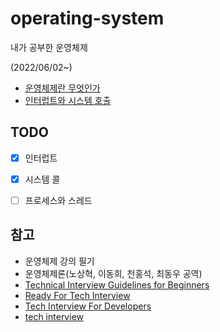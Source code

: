 # operating-system

내가 공부한 운영체제

(2022/06/02~)



- [운영체제란 무엇인가](https://github.com/leegwae/operating-system/blob/main/Operating%20System%20Basics.md)
- [인터럽트와 시스템 호출](https://github.com/leegwae/operating-system/blob/main/Interrupt%20and%20System%20Call.md)



## TODO

- [x] 인터럽트
- [x] 시스템 콜
- [ ] 프로세스와 스레드



## 참고

- 운영체제 강의 필기
- 운영체제론(노상혁, 이동희, 천홍석, 최동우 공역)
- [Technical Interview Guidelines for Beginners](https://github.com/JaeYeopHan/Interview_Question_for_Beginner)
- [Ready For Tech Interview](https://github.com/WooVictory/Ready-For-Tech-Interview)
- [Tech Interview For Developers](https://github.com/gyoogle/tech-interview-for-developer)
- [tech interview](https://github.com/WeareSoft/tech-interview)

